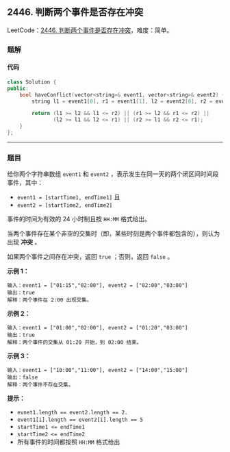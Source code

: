 ## 2446. 判断两个事件是否存在冲突

LeetCode：[2446. 判断两个事件是否存在冲突](https://leetcode.cn/problems/determine-if-two-events-have-conflict/)，难度：简单。

### 题解

#### 代码

```c++
class Solution {
public:
    bool haveConflict(vector<string>& event1, vector<string>& event2) {
        string l1 = event1[0], r1 = event1[1], l2 = event2[0], r2 = event2[1];

        return (l1 >= l2 && l1 <= r2) || (r1 >= l2 && r1 <= r2) || 
               (l2 >= l1 && l2 <= r1) || (r2 >= l1 && r2 <= r1);
    }
};
```



---



### 题目

给你两个字符串数组 `event1` 和 `event2` ，表示发生在同一天的两个闭区间时间段事件，其中：

- `event1 = [startTime1, endTime1]` 且
- `event2 = [startTime2, endTime2]`

事件的时间为有效的 24 小时制且按 `HH:MM` 格式给出。

当两个事件存在某个非空的交集时（即，某些时刻是两个事件都包含的），则认为出现 **冲突** 。

如果两个事件之间存在冲突，返回 `true` ；否则，返回 `false` 。

 

**示例 1：**

```
输入：event1 = ["01:15","02:00"], event2 = ["02:00","03:00"]
输出：true
解释：两个事件在 2:00 出现交集。
```

**示例 2：**

```
输入：event1 = ["01:00","02:00"], event2 = ["01:20","03:00"]
输出：true
解释：两个事件的交集从 01:20 开始，到 02:00 结束。
```

**示例 3：**

```
输入：event1 = ["10:00","11:00"], event2 = ["14:00","15:00"]
输出：false
解释：两个事件不存在交集。
```

 

**提示：**

- `evnet1.length == event2.length == 2.`
- `event1[i].length == event2[i].length == 5`
- `startTime1 <= endTime1`
- `startTime2 <= endTime2`
- 所有事件的时间都按照 `HH:MM` 格式给出


